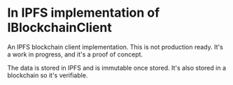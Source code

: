 # In IPFS implementation of IBlockchainClient

An IPFS blockchain client implementation. This is not production ready. It's a work in progress, and it's a proof of concept.

The data is stored in IPFS and is immutable once stored. It's also stored in a blockchain so it's verifiable.